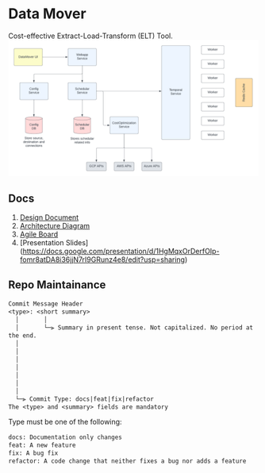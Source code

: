 # Data Mover

Cost-effective Extract-Load-Transform (ELT) Tool.
![Data Mover Architecture](docs/static/datamover_architecture.png)

## Docs
1. [Design Document](https://docs.google.com/document/d/14tBpxzIG12VEKYUUH8YGCofWR9Pn1dcKumXq6VUu_0Y/edit?usp=sharing)
2. [Architecture Diagram](https://lucid.app/lucidchart/92dc16db-3cd5-4b8d-b574-caa8cb4f3a45/edit?invitationId=inv_9d8bc503-0297-4eee-a6b0-3cd88cc86a86)
3. [Agile Board](https://mint-gym-384.notion.site/c99a09c0e28340fe98c2695a56bbf2e0?v=0cdf63f9536c42e2801e12b8afcf57f2)
4. [Presentation Slides] (https://docs.google.com/presentation/d/1HgMqxOrDerfOIp-fomr8atDA8i36jjN7rI9GRunz4e8/edit?usp=sharing)

## Repo Maintainance
```
Commit Message Header
<type>: <short summary>
  │       │
  │       └─⫸ Summary in present tense. Not capitalized. No period at the end.
  │       
  │       
  │                          
  │                          
  │                          
  │                         
  │
  └─⫸ Commit Type: docs|feat|fix|refactor
The <type> and <summary> fields are mandatory
```
Type must be one of the following:
```
docs: Documentation only changes
feat: A new feature
fix: A bug fix
refactor: A code change that neither fixes a bug nor adds a feature
```
